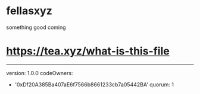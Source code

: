 # fellasxyz
something good coming
# https://tea.xyz/what-is-this-file
---
version: 1.0.0
codeOwners:
  - '0xDf20A385Ba407aE6f7566b8661233cb7a05442BA'
quorum: 1
